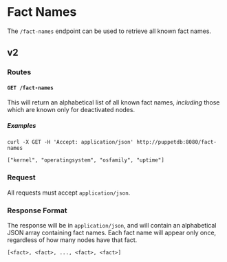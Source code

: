 # Fact Names

The `/fact-names` endpoint can be used to retrieve all known fact names.

## v2

### Routes

#### `GET /fact-names`

This will return an alphabetical list of all known fact names, *including* those which are
known only for deactivated nodes.

##### Examples

    curl -X GET -H 'Accept: application/json' http://puppetdb:8080/fact-names

    ["kernel", "operatingsystem", "osfamily", "uptime"]


### Request

All requests must accept `application/json`.

### Response Format

The response will be in `application/json`, and will contain an alphabetical
JSON array containing fact names. Each fact name will appear only once,
regardless of how many nodes have that fact.

    [<fact>, <fact>, ..., <fact>, <fact>]
